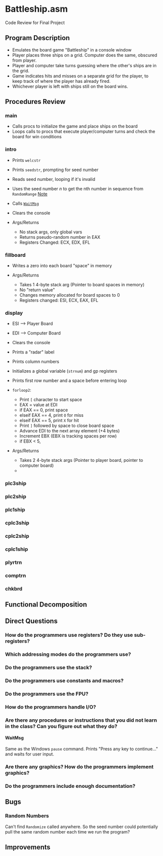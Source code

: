 # Battleship.asm
Code Review for Final Project

## Program Description
+ Emulates the board game "Battleship" in a console window
+ Player places three ships on a grid. Computer does the same, obscured from player.
+ Player and computer take turns guessing where the other's ships are in the grid.
+ Game indicates hits and misses on a separate grid for the player, to keep track of where the player has already fired.
+ Whichever player is left with ships still on the board wins.

## Procedures Review
### main
+ Calls procs to initialize the game and place ships on the board
+ Loops calls to procs that execute player/computer turns and check the board for win conditions

### intro
+ Prints `welcstr`
+ Prints `seedstr`, prompting for seed number
+ Reads seed number, looping if it's invalid
+ Uses the seed number _n_ to get the nth number in sequence from `RandomRange` [Note](#random-numbers)
+ Calls [`WaitMsg`](#waitmsg)
+ Clears the console

+ Args/Returns
    + No stack args, only global vars
    + Returns pseudo-random number in EAX
    + Registers Changed: ECX, EDX, EFL

### fillboard
+ Writes a zero into each board "space" in memory

+ Args/Returns
    + Takes 1 4-byte stack arg (Pointer to board spaces in memory)
    + No "return value"
    + Changes memory allocated for board spaces to 0
    + Registers changed: ESI, ECX, EAX, EFL

### display
+ ESI --> Player Board
+ EDI --> Computer Board
+ Clears the console
+ Prints a "radar" label
+ Prints column numbers
+ Initializes a global variable (`strnum`) and gp registers
+ Prints first row number and a space before entering loop
+ `forloop2`:
    + Print `[` character to start space
    + EAX = value at EDI
    + if EAX == 0, print space
    + elseif EAX == 4, print `O` for miss
    + elseif EAX == 5, print `X` for hit
    + Print `]` followed by space to close board space
    + Advance EDI to the next array element (+4 bytes)
    + Increment EBX (EBX is tracking spaces per row)
    + if EBX < 5, 

+ Args/Returns
    + Takes 2 4-byte stack args (Pointer to player board, pointer to computer board)
    + 
### plc3ship
### plc2ship
### plc1ship
### cplc3ship
### cplc2ship
### cplc1ship
### plyrtrn
### comptrn
### chkbrd

## Functional Decomposition

## Direct Questions
### How do the programmers use registers? Do they use sub-registers?
### Which addressing modes do the programmers use?
### Do the programmers use the stack?
### Do the programmers use constants and macros?
### Do the programmers use the FPU?
### How do the programmers handle I/O?

### Are there any procedures or instructions that you did not learn in the class? Can you figure out what they do?
#### WaitMsg
Same as the Windows `pause` command. Prints "Press any key to continue..." and waits for user input.

### Are there any graphics? How do the programmers implement graphics?
### Do the programmers include enough documentation?

## Bugs
### Random Numbers
Can't find `Randomize` called anywhere. So the seed number could potentially pull the same random number each time we run the program?

## Improvements